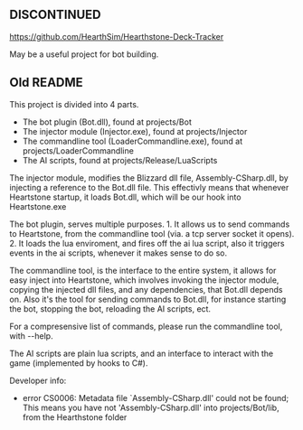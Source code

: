 ## DISCONTINUED

https://github.com/HearthSim/Hearthstone-Deck-Tracker

May be a useful project for bot building.

## Old README

This project is divided into 4 parts.

* The bot plugin (Bot.dll), found at projects/Bot
* The injector module (Injector.exe), found at projects/Injector
* The commandline tool (LoaderCommandline.exe), found at projects/LoaderCommandline
* The AI scripts, found at projects/Release/LuaScripts

The injector module, modifies the Blizzard dll file, Assembly-CSharp.dll, by injecting a reference to the Bot.dll file. This effectivly means that whenever Heartstone startup, it loads Bot.dll, which will be our hook into Heartstone.exe

The bot plugin, serves multiple purposes. 1. It allows us to send commands to Heartstone, from the commandline tool (via. a tcp server socket it opens). 2. It loads the lua enviroment, and fires off the ai lua script, also it triggers events in the ai scripts, whenever it makes sense to do so.

The commandline tool, is the interface to the entire system, it allows for easy inject into Heartstone, which involves invoking the injector module, copying the injected dll files, and any dependencies, that Bot.dll depends on. Also it's the tool for sending commands to Bot.dll, for instance starting the bot, stopping the bot, reloading the AI scripts, ect.

For a compresensive list of commands, please run the commandline tool, with --help.

The AI scripts are plain lua scripts, and an interface to interact with the game (implemented by hooks to C#).

Developer info:

* error CS0006: Metadata file `Assembly-CSharp.dll' could not be found;
    This means you have not 'Assembly-CSharp.dll' into projects/Bot/lib, from the Hearthstone folder
